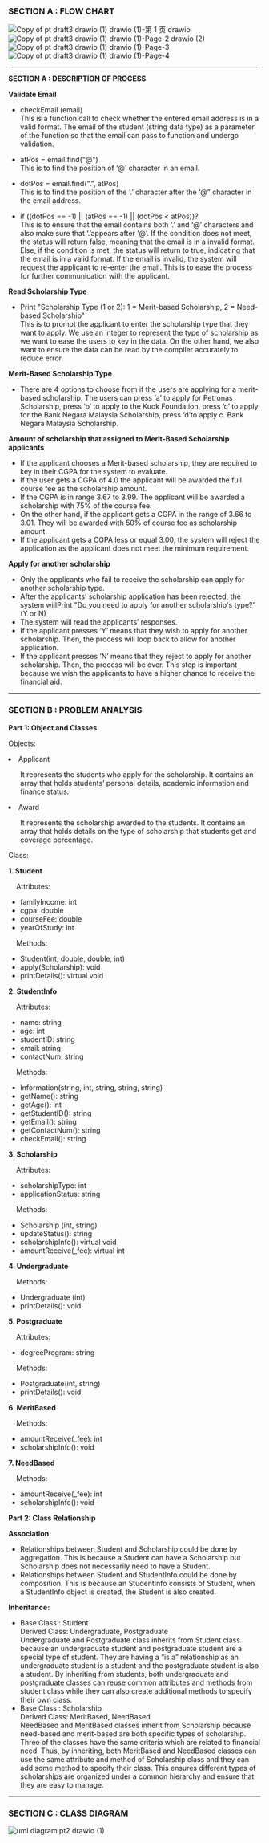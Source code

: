 ### SECTION A : FLOW CHART


![Copy of pt draft3 drawio (1) drawio (1)-第 1 页 drawio](https://github.com/jjn7702/SECJ1023-PT2/assets/152403691/379aeef1-56ae-4778-824c-5d8cf9c7e312)
![Copy of pt draft3 drawio (1) drawio (1)-Page-2 drawio (2)](https://github.com/jjn7702/SECJ1023-PT2/assets/152403691/90c1bfc4-e8cd-492d-9387-78e5fe8a34c4)
![Copy of pt draft3 drawio (1) drawio (1)-Page-3](https://github.com/jjn7702/SECJ1023-PT2/assets/152403691/37079d25-fe5d-495c-a20c-f59c4e3bc5c8)
![Copy of pt draft3 drawio (1) drawio (1)-Page-4](https://github.com/jjn7702/SECJ1023-PT2/assets/152403691/1edc8533-87fd-4f28-b18b-e978a890c350)

---
**SECTION A : DESCRIPTION OF PROCESS**

**Validate Email**
<ul>
<li>checkEmail (email)</li>
This is a function call to check whether the entered email address is in a valid format. The email of the student (string data type)  as a parameter of the function so that the email can pass to function and undergo validation.
  </ul>
  <ul>
<li>atPos = email.find("@")</li>
This is to find the position of ‘@’ character in an email.
    </ul>
    <ul>
<li>dotPos = email.find(".", atPos)</li>
This is to find the position of the ‘.’ character after the ‘@” character in the email address.
      </ul>
      <ul>
<li>if ((dotPos == -1) || (atPos == -1) || (dotPos < atPos))? </li>
This is to ensure that the email contains both ‘.’ and ‘@’ characters and also make sure that ‘.’appears after ‘@’. If the condition does not meet, the status will return false, meaning that the email is in a invalid format. Else, if the condition is met, the status will return to true, indicating that the email is in a valid format.  If the email is invalid, the system will request the applicant to re-enter the email. This is to ease the process for further communication with the applicant. 
</ul>

**Read Scholarship Type**
<ul>
<li>Print "Scholarship Type (1 or 2): 1 = Merit-based Scholarship, 2 = Need-based Scholarship"</li>
This is to prompt the applicant to enter the scholarship type that they want to apply. We use an integer to represent the type of scholarship as we want to ease the users to key in the data. On the other hand, we also want to ensure the data can be read by the compiler accurately to reduce error.
</ul>

  
**Merit-Based Scholarship Type**
<ul>
<li>There are 4 options to choose from if the users are applying for a merit-based scholarship. The users can press ‘a’ to apply for Petronas Scholarship, press  ‘b’ to apply to the Kuok Foundation, press ‘c’ to apply for the Bank Negara Malaysia Scholarship, press ‘d’to apply c. Bank Negara Malaysia Scholarship.</li>
</ul>

  
**Amount of scholarship that assigned to Merit-Based Scholarship applicants**
<ul>
 <li>If the applicant chooses a Merit-based scholarship, they are required to key in their CGPA for the system to evaluate.</li> 
<li>If the user gets a CGPA of 4.0 the applicant will be awarded the full course fee as the scholarship amount.</li> 
<li>If the CGPA is in range 3.67 to 3.99. The applicant will be awarded a scholarship with 75% of the course fee.</li> 
<li>On the other hand, if the applicant gets a CGPA in the range of 3.66 to 3.01. They will be awarded with 50% of course fee as scholarship amount. </li>
<li>If the applicant gets a CGPA less or equal 3.00, the system will reject the application as the applicant does not meet the minimum requirement. </li>
</ul>

  
**Apply for another scholarship**
<ul>
<li>Only the applicants who fail to receive the scholarship can apply for another scholarship type.</li> 
<li>After the applicants’ scholarship application has been rejected, the system willPrint "Do you need to apply for another scholarship's type?” (Y or N)</li>
<li>The system will read the applicants’ responses. </li>
<li>If the applicant presses ‘Y’ means that they wish to apply for another scholarship. Then, the process will loop back to allow for another application. </li>
<li>If the applicant presses ‘N’ means that they reject to apply for another scholarship. Then, the process will be over. This step is important because we wish the applicants to have a higher chance to receive the financial aid. </li>
</ul>


---
### SECTION B : PROBLEM ANALYSIS

**Part 1: Object and Classes**

Objects:
<li>Applicant</li>
<ul>
<p></p>It represents the students who apply for the scholarship.
It contains an array that holds students’ personal details, academic information and finance status.
  </ul>
<li>Award</li>
<ul>
<p></p>It represents the scholarship awarded to the students.
It contains an array that holds details on the type of scholarship that students get and coverage percentage.
</ul>

Class: 

<p><b>1. Student</b><br></p>
<p></p>&nbsp &nbsp Attributes:</p>
<ul>
  <li>familyIncome: int</li>
  <li>cgpa: double</li>
  <li>courseFee: double</li>
  <li>yearOfStudy: int</li>
</ul>

<p> &nbsp &nbsp Methods:</p>
<ul>
  <li>Student(int, double, double, int)</li>
  <li>apply(Scholarship): void</li>
  <li>printDetails(): virtual void</li>
</ul>

<p><b>2. StudentInfo</b><br></p>
<p></p>&nbsp &nbsp Attributes:</p>
<ul>
  <li>name: string</li>
  <li>age: int</li>
  <li>studentID: string</li>
  <li>email: string</li>
  <li>contactNum: string</li>
</ul>

<p> &nbsp &nbsp Methods:</p>
<ul>
  <li>Information(string, int, string, string, string)</li>
  <li>getName(): string</li>
  <li>getAge(): int</li>
  <li>getStudentID(): string</li>
  <li>getEmail(): string</li>
  <li>getContactNum(): string</li>
  <li>checkEmail(): string</li>
</ul>

<p><b>3. Scholarship</b><br></p>
<p>&nbsp &nbsp Attributes:</p>
<ul>
  <li>scholarshipType: int</li>
  <li>applicationStatus: string</li>
</ul>

<p> &nbsp &nbsp Methods:</p>
<ul>
  <li> Scholarship (int, string)</li>
  <li> updateStatus(): string </li>
  <li> scholarshipInfo(): virtual void </li>
  <li> amountReceive(_fee): virtual int</li>
</ul>

<p><b>4. Undergraduate </b><br>
<p> &nbsp &nbsp Methods:</p>
<ul>
  <li> Undergraduate (int)</li>
  <li> printDetails(): void </li>
</ul>

<p><b>5. Postgraduate </b><br></p>
<p></p>&nbsp &nbsp Attributes:</p>
<ul>
  <li>degreeProgram: string</li>
</ul>

<p> &nbsp &nbsp Methods:</p>
<ul>
  <li> Postgraduate(int, string) </li>
  <li> printDetails(): void </li>
</ul>

<p><b>6. MeritBased </b><br>
<p> &nbsp &nbsp Methods:</p>
<ul>
  <li> amountReceive(_fee): int </li>
  <li> scholarshipInfo(): void </li>
</ul>

<p><b>7. NeedBased </b><br>
<p> &nbsp &nbsp Methods:</p>
<ul>
  <li> amountReceive(_fee): int </li>
  <li> scholarshipInfo(): void </li>
</ul>

**Part 2: Class Relationship**

**Association:** <p align="justify">
   - Relationships between Student and Scholarship could be done by aggregation. This is because a Student can have a Scholarship but Scholarship does not necessarily need to have a Student. 
   - Relationships between Student and StudentInfo could be done by composition. This is because an StudentInfo consists of Student, when a StudentInfo object is created, the Student is also created.
</p>

**Inheritance:** <p align="justify">
   - Base Class : Student  
     Derived Class: Undergraduate, Postgraduate  
     Undergraduate and Postgraduate class inherits from Student class because an undergraduate student and postgraduate student are a special type of student. They are having a  “is a” relationship as an undergraduate student is a student and the postgraduate student is also a student. By inheriting from students, both undergraduate and postgraduate classes can reuse common attributes and methods from student class while they can also create additional methods to specify their own class.
   - Base Class : Scholarship  
       Derived Class: MeritBased, NeedBased  
       NeedBased and MeritBased classes inherit from Scholarship because need-based and merit-based are both specific types of scholarship. Three of the classes have the same criteria which are related to financial need. Thus, by inheriting, both MeritBased and NeedBased classes can use the same attribute and method of Scholarship class and they can add some method to specify their class. This ensures different types of scholarships are organized under a common hierarchy and ensure that they are easy to manage.


</p>















---
### SECTION C : CLASS DIAGRAM
![uml diagram pt2 drawio (1)](https://github.com/jjn7702/SECJ1023-PT2/assets/148684518/6e5e6d88-a8d3-4509-8bf6-cf9441d714f0)

